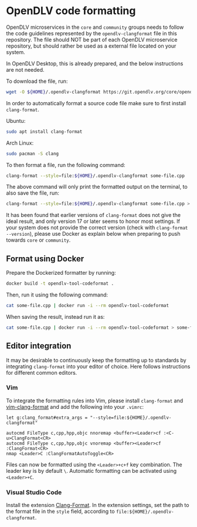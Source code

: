 # OpenDLV code formatting

OpenDLV microservices in the `core` and `community` groups needs to follow the
code guidelines represented by the `opendlv-clangformat` file in this repository.
The file should NOT be part of each OpenDLV microservice repository, but should
rather be used as a external file located on your system.

In OpenDLV Desktop, this is already prepared, and the below instructions are not
needed.

To download the file, run:

```bash
wget -O ${HOME}/.opendlv-clangformat https://git.opendlv.org/core/opendlv-template-microservice/-/raw/main/format/opendlv-clangformat
```

In order to automatically format a source code file make sure to first install
`clang-format`.

Ubuntu:
```bash
sudo apt install clang-format
```

Arch Linux:
```bash
sudo pacman -S clang
```

To then format a file, run the following command:
```bash
clang-format --style=file:${HOME}/.opendlv-clangformat some-file.cpp
```

The above command will only print the formatted output on the terminal, to
also save the file, run:
```bash
clang-format --style=file:${HOME}/.opendlv-clangformat some-file.cpp > some-file.cpp
```

It has been found that earlier versions of `clang-format` does not give the
ideal result, and only version 17 or later seems to honor most settings. If your
system does not provide the correct version
(check with `clang-format --version`), please use Docker as explain below when
preparing to push towards `core` or `community`.

## Format using Docker

Prepare the Dockerized formatter by running:
```bash
docker build -t opendlv-tool-codeformat .
```

Then, run it using the following command:
```bash
cat some-file.cpp | docker run -i --rm opendlv-tool-codeformat
```

When saving the result, instead run it as:
```bash
cat some-file.cpp | docker run -i --rm opendlv-tool-codeformat > some-file.cpp
```

## Editor integration

It may be desirable to continuously keep the formatting up to standards by
integrating `clang-format` into your editor of choice. Here follows instructions
for different common editors.

### Vim

To integrate the formatting rules into Vim, please install `clang-format` and
[vim-clang-format](https://github.com/rhysd/vim-clang-format) and add the
following into your `.vimrc`:
```
let g:clang_format#extra_args = "--style=file:${HOME}/.opendlv-clangformat"

autocmd FileType c,cpp,hpp,objc nnoremap <buffer><Leader>cf :<C-u>ClangFormat<CR>
autocmd FileType c,cpp,hpp,objc vnoremap <buffer><Leader>cf :ClangFormat<CR>
nmap <Leader>C :ClangFormatAutoToggle<CR>
```

Files can now be formatted using the `<Leader>+c+f` key combination. The leader
key is by default `\`. Automatic formatting can be activated using `<Leader>+C`.

### Visual Studio Code

Install the extension
[Clang-Format](https://marketplace.visualstudio.com/items?itemName=xaver.clang-format).
In the extension settings, set the path to the format file in the `style`
field, according to `file:${HOME}/.opendlv-clangformat`.
